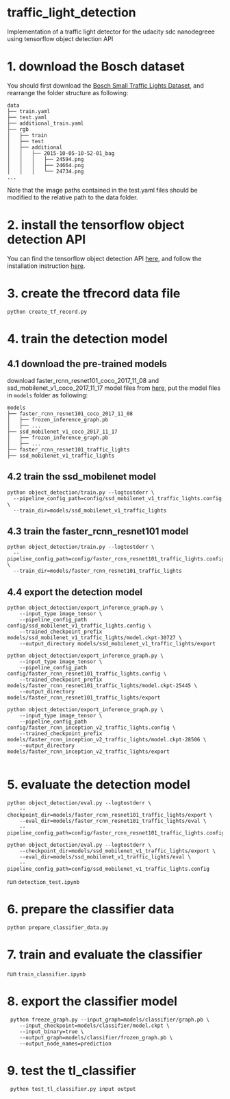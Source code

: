 # traffic_light_detection
Implementation of a traffic light detector for the udacity sdc nanodegreee using tensorflow object detection API 

# 1. download the Bosch dataset
You should first download the [Bosch Small Traffic Lights Dataset](https://hci.iwr.uni-heidelberg.de/node/6132), and 
rearrange the folder structure as following:

```
data
├── train.yaml
├── test.yaml
├── additional_train.yaml
├── rgb
│   ├── train
│   ├── test
│   ├── additional
│   │   ├── 2015-10-05-10-52-01_bag
│   │   │   ├── 24594.png
│   │   │   ├── 24664.png
│   │   │   └── 24734.png
...
```

Note that the image paths contained in the test.yaml files should be modified 
to the relative path to the data folder.

# 2. install the tensorflow object detection API
You can find the tensorflow object detection API [here](https://github.com/tensorflow/models/tree/master/research/object_detection),
and follow the installation instruction [here](https://github.com/tensorflow/models/blob/master/research/object_detection/g3doc/installation.md). 

# 3. create the tfrecord data file
```
python create_tf_record.py
```

# 4. train the detection model

## 4.1 download the pre-trained models
download faster_rcnn_resnet101_coco_2017_11_08 and ssd_mobilenet_v1_coco_2017_11_17 model files from [here](http://download.tensorflow.org/models/object_detection), put the model files in `models` folder as following:
```
models
├── faster_rcnn_resnet101_coco_2017_11_08
│   ├── frozen_inference_graph.pb
│   ├── ...
├── ssd_mobilenet_v1_coco_2017_11_17
│   ├── frozen_inference_graph.pb
│   ├── ...
├── faster_rcnn_resnet101_traffic_lights
├── ssd_mobilenet_v1_traffic_lights
```

## 4.2 train the ssd_mobilenet model
```
python object_detection/train.py --logtostderr \
  --pipeline_config_path=config/ssd_mobilenet_v1_traffic_lights.config \
  --train_dir=models/ssd_mobilenet_v1_traffic_lights
```

## 4.3 train the faster_rcnn_resnet101 model
```
python object_detection/train.py --logtostderr \
  --pipeline_config_path=config/faster_rcnn_resnet101_traffic_lights.config \
  --train_dir=models/faster_rcnn_resnet101_traffic_lights
```

## 4.4 export the detection model
```
python object_detection/export_inference_graph.py \
    --input_type image_tensor \
    --pipeline_config_path config/ssd_mobilenet_v1_traffic_lights.config \
    --trained_checkpoint_prefix models/ssd_mobilenet_v1_traffic_lights/model.ckpt-30727 \
    --output_directory models/ssd_mobilenet_v1_traffic_lights/export
    
python object_detection/export_inference_graph.py \
    --input_type image_tensor \
    --pipeline_config_path config/faster_rcnn_resnet101_traffic_lights.config \
    --trained_checkpoint_prefix models/faster_rcnn_resnet101_traffic_lights/model.ckpt-25445 \
    --output_directory models/faster_rcnn_resnet101_traffic_lights/export
    
python object_detection/export_inference_graph.py \
    --input_type image_tensor \
    --pipeline_config_path config/faster_rcnn_inception_v2_traffic_lights.config \
    --trained_checkpoint_prefix models/faster_rcnn_inception_v2_traffic_lights/model.ckpt-28506 \
    --output_directory models/faster_rcnn_inception_v2_traffic_lights/export
    
```

# 5. evaluate the detection model
```
python object_detection/eval.py --logtostderr \
    --checkpoint_dir=models/faster_rcnn_resnet101_traffic_lights/export \
    --eval_dir=models/faster_rcnn_resnet101_traffic_lights/eval \
    --pipeline_config_path=config/faster_rcnn_resnet101_traffic_lights.config
    
python object_detection/eval.py --logtostderr \
    --checkpoint_dir=models/ssd_mobilenet_v1_traffic_lights/export \
    --eval_dir=models/ssd_mobilenet_v1_traffic_lights/eval \
    --pipeline_config_path=config/ssd_mobilenet_v1_traffic_lights.config
```
run `detection_test.ipynb`

# 6. prepare the classifier data
```
python prepare_classifier_data.py
```

# 7. train and evaluate the classifier
run `train_classifier.ipynb`

# 8. export the classifier model
```
 python freeze_graph.py --input_graph=models/classifier/graph.pb \
    --input_checkpoint=models/classifier/model.ckpt \
    --input_binary=true \
    --output_graph=models/classifier/frozen_graph.pb \
    --output_node_names=prediction
```

# 9. test the tl_classifier
```
 python test_tl_classifier.py input output
```
